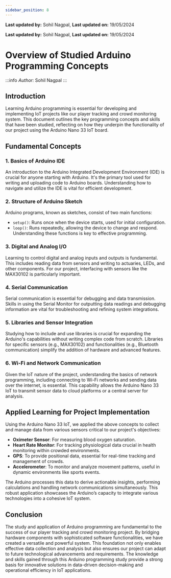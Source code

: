 ```yaml
---
sidebar_position: 8
---
```


**Last updated by:** Sohil Nagpal, **Last updated on:** 19/05/2024


**Last updated by:** Sohil Nagpal, **Last updated on:** 19/05/2024


# Overview of Studied Arduino Programming Concepts

:::info
*Author:* Sohil Nagpal
:::

## Introduction

Learning Arduino programming is essential for developing and implementing IoT projects like our player tracking and crowd monitoring system. This document outlines the key programming concepts and skills that have been studied, reflecting on how they underpin the functionality of our project using the Arduino Nano 33 IoT board.

## Fundamental Concepts

### 1. Basics of Arduino IDE
An introduction to the Arduino Integrated Development Environment (IDE) is crucial for anyone starting with Arduino. It's the primary tool used for writing and uploading code to Arduino boards. Understanding how to navigate and utilize the IDE is vital for efficient development.

### 2. Structure of Arduino Sketch
Arduino programs, known as sketches, consist of two main functions:
- `setup()`: Runs once when the device starts, used for initial configuration.
- `loop()`: Runs repeatedly, allowing the device to change and respond. Understanding these functions is key to effective programming.

### 3. Digital and Analog I/O
Learning to control digital and analog inputs and outputs is fundamental. This includes reading data from sensors and writing to actuaries, LEDs, and other components. For our project, interfacing with sensors like the MAX30102 is particularly important.

### 4. Serial Communication
Serial communication is essential for debugging and data transmission. Skills in using the Serial Monitor for outputting data readings and debugging information are vital for troubleshooting and refining system integrations.

### 5. Libraries and Sensor Integration
Studying how to include and use libraries is crucial for expanding the Arduino's capabilities without writing complex code from scratch. Libraries for specific sensors (e.g., MAX30102) and functionalities (e.g., Bluetooth communication) simplify the addition of hardware and advanced features.

### 6. Wi-Fi and Network Communication
Given the IoT nature of the project, understanding the basics of network programming, including connecting to Wi-Fi networks and sending data over the internet, is essential. This capability allows the Arduino Nano 33 IoT to transmit sensor data to cloud platforms or a central server for analysis.

## Applied Learning for Project Implementation

Using the Arduino Nano 33 IoT, we applied the above concepts to collect and manage data from various sensors critical to our project's objectives:
- **Oximeter Sensor**: For measuring blood oxygen saturation.
- **Heart Rate Monitor**: For tracking physiological data crucial in health monitoring within crowded environments.
- **GPS**: To provide positional data, essential for real-time tracking and management of crowds.
- **Accelerometer**: To monitor and analyze movement patterns, useful in dynamic environments like sports events.

The Arduino processes this data to derive actionable insights, performing calculations and handling network communications simultaneously. This robust application showcases the Arduino’s capacity to integrate various technologies into a cohesive IoT system.

## Conclusion

The study and application of Arduino programming are fundamental to the success of our player tracking and crowd monitoring project. By bridging hardware components with sophisticated software functionalities, we have created a versatile and powerful system. This foundation not only enables effective data collection and analysis but also ensures our project can adapt to future technological advancements and requirements. The knowledge and skills gained through this Arduino programming study provide a strong basis for innovative solutions in data-driven decision-making and operational efficiency in IoT applications.
